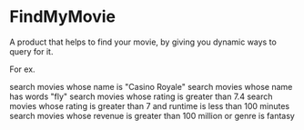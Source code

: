 # FindMyMovie
A product that helps to find your movie, by giving you dynamic ways to query for it.

For ex.

search movies whose name is "Casino Royale"
search movies whose name has words "fly"
search movies whose rating is greater than 7.4
search movies whose rating is greater than 7 and runtime is less than 100 minutes
search movies whose revenue is greater than 100 million or genre is fantasy

